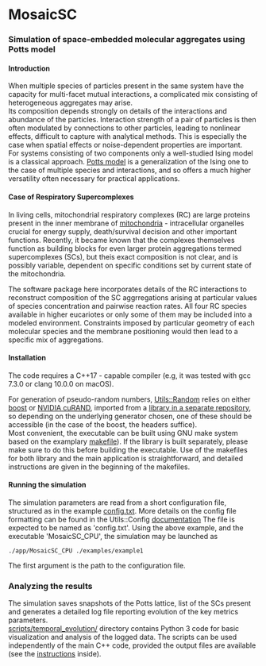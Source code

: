 #  MosaicSC 

### Simulation of space-embedded molecular aggregates using Potts model

#### Introduction
 
When multiple species of particles present in the same system have the capacity for multi-facet mutual interactions, a complicated mix consisting of heterogeneous aggregates may arise.  
Its composition depends strongly on details of the interactions and abundance of the particles. Interaction strength of a pair of particles is then often modulated by connections to other particles, leading to nonlinear effects, difficult to capture with analytical methods. This is especially the case when spatial effects or noise-dependent properties are important.   
For systems consisting of two components only a well-studied Ising model is a classical approach. [Potts model](https://en.wikipedia.org/wiki/Potts_model) is a generalization of the Ising one to the case of multiple species and interactions, and so offers a much higher versatility often necessary for practical applications.

#### Case of Respiratory Supercomplexes
In living cells, mitochondrial respiratory complexes (RC) are large proteins present in the inner membrane of [mitochondria](https://en.wikipedia.org/wiki/Mitochondrion) - intracellular organelles crucial for energy supply, death/survival decision and other important functions. Recently, it became known that the complexes themselves function as building blocks for even larger protein aggregations termed supercomplexes (SCs), but theis exact composition is not clear, and is possibly variable, dependent on specific conditions set by current state of the mitochondria.

The software package here incorporates details of the RC interactions to reconstruct composition of the SC aggrregations arising at particular values of species concentration and pairwise reaction rates. All four RC species available in higher eucariotes or only some of them may be included into a modeled environment. Constraints imposed by particular geometry of each molecular species and the membrane positioning would then lead to a specific mix of aggregations.

#### Installation

The code requires a C++17 - capable compiler (e.g, it was tested with gcc 7.3.0 or clang 10.0.0 on macOS). 

For generation of pseudo-random numbers, [Utils::Random](https://github.com/vsukhor/utils/tree/master/utils/random) 
relies on either [boost](https://www.boost.org/) or [NVIDIA cuRAND](https://developer.nvidia.com/curand), imported from a [library in a separate repository](https://github.com/vsukhor/utils/), so
depending on the underlying generator chosen, one of these should be accessible (in the case of the boost, the headers suffice).  
Most convenient, the executable can be built using GNU make system  based on the examplary [makefile](manual_make/Makefile)). 
If the library is built separately, please make sure to do this before building the executable. 
Use of the makefiles for both library and the main application is straightforward, and detailed instructions are given in the beginning of the makefiles. 

#### Running the simulation

The simulation parameters are read from a short configuration file, structured 
as in the example [config.txt](examples/example1/config.txt). 
More details on the config file formatting can be found in the 
Utils::Config [documentation](https://github.com/vsukhor/utils/blob/master/utils/config/conf_file_structure.md) 
The file is expected to be named as 'config.txt'.
Using the above example, and the executable 'MosaicSC_CPU', the simulation may be launched as

`./app/MosaicSC_CPU ./examples/example1`

The first argument is the path to the configuration file.

### Analyzing the results

The simulation saves snapshots of the Potts lattice, list of the SCs present and generates a detailed log file reporting evolution of the key metrics parameters.  
[scripts/temporal_evolution/](scripts/temporal_evolution/) directory contains Python 3 code for basic visualization and analysis of the logged data.
The scripts can be used independently of the main C++ code,  provided the output files are available (see the [instructions](scripts/README.md) inside). 



